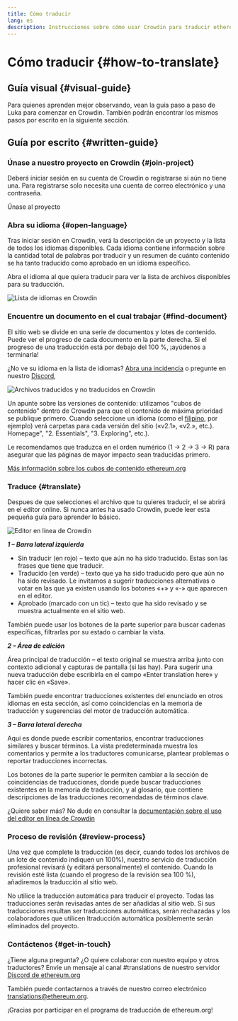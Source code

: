 ```yaml
---
title: Cómo traducir
lang: es
description: Instrucciones sobre cómo usar Crowdin para traducir ethereum.org
---
```


# Cómo traducir {#how-to-translate}

## Guía visual {#visual-guide}

Para quienes aprenden mejor observando, vean la guía paso a paso de Luka para comenzar en Crowdin. También podrán encontrar los mismos pasos por escrito en la siguiente sección.

<YouTube id="Ii7bYhanLs4" />

## Guía por escrito {#written-guide}

### Únase a nuestro proyecto en Crowdin {#join-project}

Deberá iniciar sesión en su cuenta de Crowdin o registrarse si aún no tiene una. Para registrarse solo necesita una cuenta de correo electrónico y una contraseña.

<ButtonLink href="https://crowdin.com/project/ethereum-org/">
  Únase al proyecto
</ButtonLink>

### Abra su idioma {#open-language}

Tras iniciar sesión en Crowdin, verá la descripción de un proyecto y la lista de todos los idiomas disponibles. Cada idioma contiene información sobre la cantidad total de palabras por traducir y un resumen de cuánto contenido se ha tanto traducido como aprobado en un idioma específico.

Abra el idioma al que quiera traducir para ver la lista de archivos disponibles para su traducción.

![Lista de idiomas en Crowdin](./list-of-languages.png)

### Encuentre un documento en el cual trabajar {#find-document}

El sitio web se divide en una serie de documentos y lotes de contenido. Puede ver el progreso de cada documento en la parte derecha. Si el progreso de una traducción está por debajo del 100 %, ¡ayúdenos a terminarla!

¿No ve su idioma en la lista de idiomas? [Abra una incidencia](https://github.com/ethereum/ethereum-org-website/issues/new/choose) o pregunte en nuestro [Discord](/discord/),

![Archivos traducidos y no traducidos en Crowdin](./crowdin-files.png)

Un apunte sobre las versiones de contenido: utilizamos "cubos de contenido" dentro de Crowdin para que el contenido de máxima prioridad se publique primero. Cuando seleccione un idioma (como el [filipino](https://crowdin.com/project/ethereum-org/fil#), por ejemplo) verá carpetas para cada versión del sitio («v2.1», «v2.», etc.). Homepage", "2. Essentials", "3. Exploring", etc.).

Le recomendamos que traduzca en el orden numérico (1 → 2 → 3 → R) para asegurar que las páginas de mayor impacto sean traducidas primero.

[Más información sobre los cubos de contenido ethereum.org](/contributing/translation-program/content-buckets/)

### Traduce {#translate}

Despues de que selecciones el archivo que tu quieres traducir, el se abrirá en el editor online. Si nunca antes ha usado Crowdin, puede leer esta pequeña guía para aprender lo básico.

![Editor en línea de Crowdin](./online-editor.png)

**_1 – Barra lateral izquierda_**

- Sin traducir (en rojo) – texto que aún no ha sido traducido. Estas son las frases que tiene que traducir.
- Traducido (en verde) – texto que ya ha sido traducido pero que aún no ha sido revisado. Le invitamos a sugerir traducciones alternativas o votar en las que ya existen usando los botones «+» y «-» que aparecen en el editor.
- Aprobado (marcado con un tic) – texto que ha sido revisado y se muestra actualmente en el sitio web.

También puede usar los botones de la parte superior para buscar cadenas específicas, filtrarlas por su estado o cambiar la vista.

**_2 – Área de edición_**

Área principal de traducción – el texto original se muestra arriba junto con contexto adicional y capturas de pantalla (si las hay). Para sugerir una nueva traducción debe escribirla en el campo «Enter translation here» y hacer clic en «Save».

También puede encontrar traducciones existentes del enunciado en otros idiomas en esta sección, así como coincidencias en la memoria de traducción y sugerencias del motor de traducción automática.

**_3 – Barra lateral derecha_**

Aquí es donde puede escribir comentarios, encontrar traducciones similares y buscar términos. La vista predeterminada muestra los comentarios y permite a los traductores comunicarse, plantear problemas o reportar traducciones incorrectas.

Los botones de la parte superior le permiten cambiar a la sección de coincidencias de traducciones, donde puede buscar traducciones existentes en la memoria de traducción, y al glosario, que contiene descripciones de las traducciones recomendadas de términos clave.

¿Quiere saber más? No dude en consultar la [documentación sobre el uso del editor en línea de Crowdin](https://support.crowdin.com/online-editor/)

### Proceso de revisión {#review-process}

Una vez que complete la traducción (es decir, cuando todos los archivos de un lote de contenido indiquen un 100%), nuestro servicio de traducción profesional revisará (y editará personalmente) el contenido. Cuando la revisión esté lista (cuando el progreso de la revisión sea 100 %), añadiremos la traducción al sitio web.

<InfoBanner shouldCenter emoji=":warning:">
  No utilice la traducción automática para traducir el proyecto. Todas las traducciones serán revisadas antes de ser añadidas al sitio web. Si sus traducciones resultan ser traducciones automáticas, serán rechazadas y los colaboradores que utilicen ltraducción automática posiblemente serán eliminados del proyecto.
</InfoBanner>

### Contáctenos {#get-in-touch}

¿Tiene alguna pregunta? ¿O quiere colaborar con nuestro equipo y otros traductores? Envíe un mensaje al canal #translations de nuestro servidor [Discord de ethereum.org](/discord/)

También puede contactarnos a través de nuestro correo electrónico translations@ethereum.org.

¡Gracias por participar en el programa de traducción de ethereum.org!

